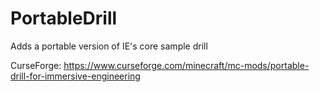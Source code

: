 # PortableDrill
Adds a portable version of IE's core sample drill

CurseForge: https://www.curseforge.com/minecraft/mc-mods/portable-drill-for-immersive-engineering
